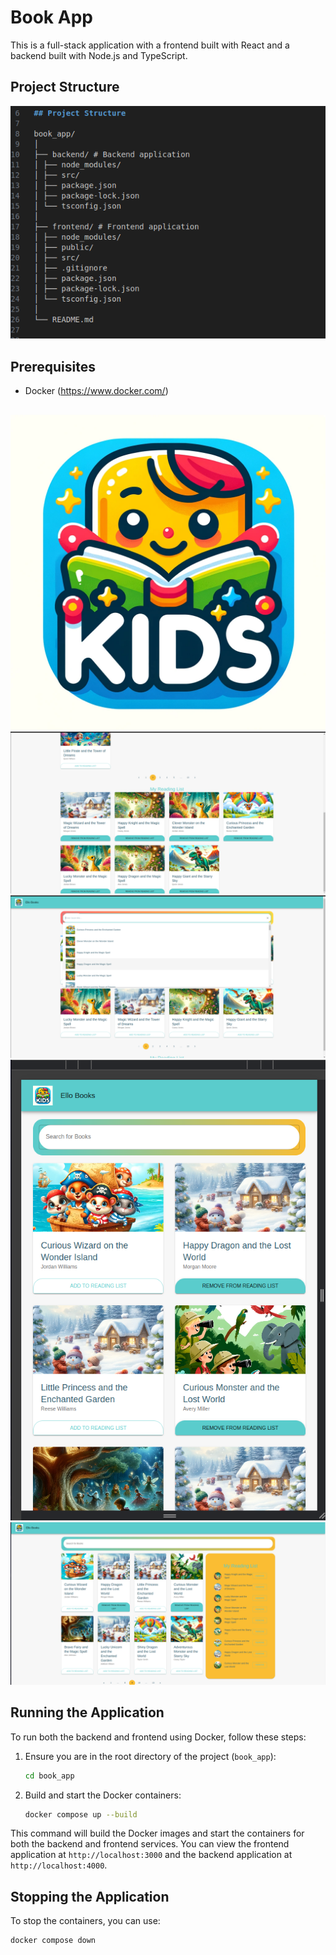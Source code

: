 
# Book App

This is a full-stack application with a frontend built with React and a backend built with Node.js and TypeScript. 

## Project Structure

![alt text](<Screenshot from 2024-06-10 01-30-22.png>)
## Prerequisites

- Docker (https://www.docker.com/)

##

![alt text](logo.jpg) ![alt text](<Screenshot from 2024-06-10 02-31-13.png>) ![alt text](<Screenshot from 2024-06-10 02-30-51.png>) 
![alt text](<Screenshot from 2024-06-10 10-17-35.png>) ![alt text](<Screenshot from 2024-06-10 10-17-09.png>)
## Running the Application

To run both the backend and frontend using Docker, follow these steps:

1. Ensure you are in the root directory of the project (`book_app`):

    ```bash
    cd book_app
    ```


2. Build and start the Docker containers:

    ```bash
    docker compose up --build
    ```

This command will build the Docker images and start the containers for both the backend and frontend services. You can view the frontend application at `http://localhost:3000` and the backend application at `http://localhost:4000`.

## Stopping the Application

To stop the containers, you can use:

```bash
docker compose down


